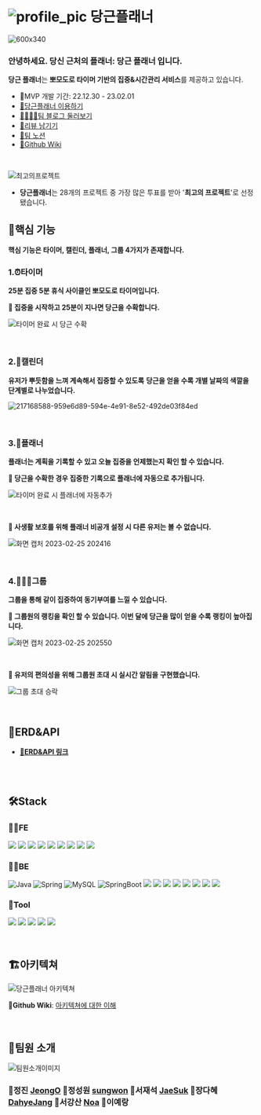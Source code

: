 #  ![profile_pic](https://user-images.githubusercontent.com/110963294/217171052-b6d171f4-2d52-416e-9c14-9adb0e4c597b.png) 당근플래너

![600x340](https://user-images.githubusercontent.com/110963294/217157702-6b17cf6f-40f2-4611-9da9-d5e11eadca2d.png)

### 안녕하세요. 당신 근처의 플래너: 당근 플래너 입니다.
**당근 플래너**는 **뽀모도로 타이머 기반의 집중&시간관리 서비스**를 제공하고 있습니다.

- 📅MVP 개발 기간: 22.12.30 - 23.02.01
- [🥕당근플래너 이용하기](https://www.dggnplanner.com/)
- [👨‍👨‍👧‍👧팀 블로그 둘러보기](https://danggeunplanner.tistory.com/)
- [👄리뷰 남기기](https://docs.google.com/forms/d/1LwUiqNQoysQiWK3vZF4Tbshc6GNsFTwIbiyQ-sgTW-U/edit)
- [📕팀 노션](https://suhjaesuk.notion.site/4de1bdd12eda48e79ac2dde2c45d6c8f)
- [📒Github Wiki](https://github.com/DanggeunPlanner/danggeun-planner-BE/wiki)

<br />

![최고의프로젝트](https://user-images.githubusercontent.com/110963294/221353430-5939ae5b-9b53-4801-94af-332f2330d0c3.jpg)
- **당근플래너**는 28개의 프로젝트 중 가장 많은 투표를 받아 '**최고의 프로젝트**'로 선정됐습니다.

## 🎯핵심 기능
**핵심 기능은 타이머, 캘린더, 플래너, 그룹 4가지가 존재합니다.**

### 1.⏰**타이머**
**25분 집중 5분 휴식 사이클인 뽀모도로 타이머입니다.**
<br />

**📌 집중을 시작하고 25분이 지나면 당근을 수확합니다.**
<br />

![타이머 완료 시 당근 수확](https://user-images.githubusercontent.com/110963294/221353235-ff3abff1-d84d-4d93-8e23-a89c55a56790.gif)

<br />

### 2.📅캘린더
**유저가 뿌듯함을 느껴 계속해서 집중할 수 있도록** 
**당근을 얻을 수록 개별 날짜의 색깔을 단계별로  나누었습니다.**

![217168588-959e6d89-594e-4e91-8e52-492de03f84ed](https://user-images.githubusercontent.com/110963294/217225666-09da2fc2-e1d4-4db7-9128-1b9dbdcbf76f.png)

<br />

### 3.📕플래너
**플래너는 계획을 기록할 수 있고 오늘 집중을 언제했는지 확인 할 수 있습니다.**
<br />

**📌 당근을 수확한 경우 집중한 기록으로 플래너에 자동으로 추가됩니다.**

![타이머 완료 시 플래너에 자동추가](https://user-images.githubusercontent.com/110963294/221353239-0adbdbee-3496-467f-bd4c-c16a3b9f7643.gif)

<br />

**📌 사생활 보호를 위해 플래너 비공개 설정 시 다른 유저는 볼 수 없습니다.**

![화면 캡처 2023-02-25 202416](https://user-images.githubusercontent.com/110963294/221354312-8bb0e6ae-fc44-4ed7-9502-d7eb17ef4c5e.png)



<br />

### 4.👩‍👩‍👦그룹

**그룹을 통해 같이 집중하여 동기부여를 느낄 수 있습니다.**

**📌 그룹원의 랭킹을 확인 할 수 있습니다. 이번 달에 당근을 많이 얻을 수록 랭킹이 높아집니다.**

![화면 캡처 2023-02-25 202550](https://user-images.githubusercontent.com/110963294/221354366-0b450f7b-d00b-46e4-a6d8-d9dc2bc6394f.png)

<br />

**📌 유저의 편의성을 위해 그룹원 초대 시 실시간 알림을 구현했습니다.**

![그룹 초대 승락](https://user-images.githubusercontent.com/110963294/217169902-62012f33-c600-46bf-b6d3-8822a55cb308.gif)

<br />


## 📒ERD&API
- [**📌ERD&API 링크**](https://suhjaesuk.notion.site/API-ERD-8dcd3f1e750f4777980b5d15d02fae9b)

<br />
<br />

## 🛠️Stack

### 🧑‍💻FE 
<img src="https://img.shields.io/badge/JavaScript-F7DF1E.svg?&style=for-the-badge&logo=JavaScript&logoColor=white"> <img src="https://img.shields.io/badge/React-0067A3.svg?&style=for-the-badge&logo=React&logoColor=white"> <img src="https://img.shields.io/badge/Redux-8B00FF.svg?&style=for-the-badge&logo=Redux&logoColor=white"> <img src="https://img.shields.io/badge/Axios-5A29E4.svg?&style=for-the-badge&logo=Axios&logoColor=white"> <img src="https://img.shields.io/badge/Yarn-2C8EBB?style=for-the-badge&logo=Yarn&logoColor=white"> <img src="https://img.shields.io/badge/styled components-DB7093?style=for-the-badge&logo=styled components&logoColor=white"> <img src="https://img.shields.io/badge/ReduxToolkit-764ABC?style=for-the-badge&logo=ReduxToolkit&logoColor=white"> <img src="https://img.shields.io/badge/HTML5-E34F26?style=for-the-badge&logo=HTML5&logoColor=white"> <img src="https://img.shields.io/badge/CSS3-1572B6?style=for-the-badge&logo=CSS3&logoColor=white">


### 🧑‍🔧BE 
![Java](https://img.shields.io/badge/Java-007396.svg?&style=for-the-badge&logo=Java&logoColor=white) ![Spring](https://img.shields.io/badge/Spring-6DB33F.svg?&style=for-the-badge&logo=Spring&logoColor=white) ![MySQL](https://img.shields.io/badge/MySQL-4479A1.svg?&style=for-the-badge&logo=MySQL&logoColor=white) ![SpringBoot](https://img.shields.io/badge/Spring_Boot-6DB33F.svg?&style=for-the-badge&logo=SpringBoot&logoColor=white) <img src="https://img.shields.io/badge/Spring Security-6DB33F.svg?&style=for-the-badge&logo=Spring Security&logoColor=white"> <img src="https://img.shields.io/badge/JWT-000000.svg?&style=for-the-badge&logo=JSON Web Tokens&logoColor=white"> <img src="https://img.shields.io/badge/Gradle-02303A.svg?&style=for-the-badge&logo=Gradle&logoColor=white"> <img src="https://img.shields.io/badge/NGINX-009639?style=for-the-badge&logo=NGINX&logoColor=white"> <img src="https://img.shields.io/badge/Amazon EC2-yellow?style=for-the-badge&logo=AmazonEC2&logoColor=white"> <img src="https://img.shields.io/badge/Amazon S3-yellow?style=for-the-badge&logo=AmazonS3&logoColor=white"> <img src="https://img.shields.io/badge/Github Actions-2088FF?style=for-the-badge&logo=Github Actions&logoColor=white"> <img src="https://img.shields.io/badge/Amazon RDS-527FFF?style=for-the-badge&logo=Amazon RDS&logoColor=white">



### 📏Tool 
<img src="https://img.shields.io/badge/GitHub-181717?style=for-the-badge&logo=GitHub&logoColor=white"/> <img src="https://img.shields.io/badge/Git-F05032?style=for-the-badge&logo=Git&logoColor=white"/> <img src="https://img.shields.io/badge/Slack-4A154B?style=for-the-badge&logo=Slack&logoColor=white"/> <img src="https://img.shields.io/badge/Notion-000000?style=for-the-badge&logo=Notion&logoColor=white"> <img src="https://img.shields.io/badge/Figma-F24E1E?style=for-the-badge&logo=Figma&logoColor=white">

<br />

## 🏗️아키텍쳐

![당근플래너 아키텍쳐](https://user-images.githubusercontent.com/110963294/217158066-0b1365bb-7f69-4982-9b13-084128f81d54.png)

📌**Github Wiki**: [아키텍쳐에 대한 이해](https://github.com/DanggeunPlanner/danggeun-planner-BE/wiki/%F0%9F%91%A9%F0%9F%8F%BB%E2%80%8D%F0%9F%94%A7%EC%95%84%ED%82%A4%ED%85%8D%EC%B3%90%EC%97%90-%EB%8C%80%ED%95%9C-%EC%9D%B4%ED%95%B4)


<br />

## 👥팀원 소개

![팀원소개이미지](https://user-images.githubusercontent.com/110963294/217158202-5df9b5ce-10c4-4297-adf2-4886f12692b0.jpg)


### 🐰정진 [JeongO](https://github.com/JeongO41) 🐰정성원 [sungwon](https://github.com/SungwonJeong)    🐰서재석 [JaeSuk](https://github.com/suhjaesuk)   🐰장다혜 [DahyeJang](https://github.com/DahyeJang)   🐰서강산 [Noa](https://github.com/dkaodkaork)   🐰이예랑
 


